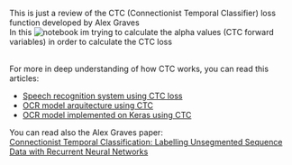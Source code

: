 

This is just a review of the CTC (Connectionist Temporal Classifier) loss function developed by Alex Graves <br/>
In this ![notebook](ctc.ipynb) im trying to calculate the alpha values (CTC forward variables) in order to calculate the CTC loss

<br/>
For more in deep understanding of how CTC works, you can read this articles:

<ul>
   <li>
   <a href='https://gab41.lab41.org/speech-recognition-you-down-with-ctc-8d3b558943f0'>Speech recognition system using CTC loss</a>
   </li>
   <li>
   <a href='https://docs.google.com/presentation/d/12gYcPft9_4cxk2AD6Z6ZlJNa3wvZCW1ms31nhq51vMk/pub?start=false&loop=false&delayms=3000#slide=id.g24e9f0de4f_0_164'>OCR model arquitecture using CTC</a>
   </li>
   <li>
      <a href='https://www.dlology.com/blog/how-to-train-a-keras-model-to-recognize-variable-length-text/'>OCR model implemented on Keras using CTC</a>
   </li>
</ul>

<p>
You can read also the Alex Graves paper: <br/>
<a href='https://www.cs.toronto.edu/~graves/icml_2006.pdf'>Connectionist Temporal Classification: Labelling Unsegmented Sequence Data with Recurrent Neural Networks</a>
</p>
